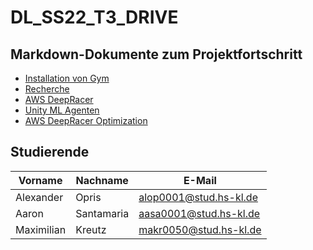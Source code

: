 # DL_SS22_T3_DRIVE

## Markdown-Dokumente zum Projektfortschritt

- [Installation von Gym](0_INSTALL_GYM.md)
- [Recherche](0_RESEARCH.md)
- [AWS DeepRacer](1_AWS_DeepRacer.md)
- [Unity ML Agenten](2_Unity_ML_Agents.md)
- [AWS DeepRacer Optimization](3_AWS_DeepRacer_Optimization.md)

## Studierende

| **Vorname** | **Nachname** | **E-Mail**           |
------------- | ------------ | -------------------- |
|Alexander    |Opris         |alop0001@stud.hs-kl.de|
|Aaron        |Santamaria    |aasa0001@stud.hs-kl.de|
|Maximilian   |Kreutz        |makr0050@stud.hs-kl.de|

